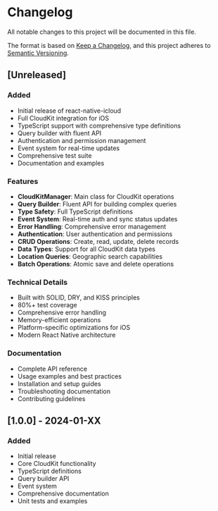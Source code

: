 # Changelog

All notable changes to this project will be documented in this file.

The format is based on [Keep a Changelog](https://keepachangelog.com/en/1.0.0/),
and this project adheres to [Semantic Versioning](https://semver.org/spec/v2.0.0.html).

## [Unreleased]

### Added
- Initial release of react-native-icloud
- Full CloudKit integration for iOS
- TypeScript support with comprehensive type definitions
- Query builder with fluent API
- Authentication and permission management
- Event system for real-time updates
- Comprehensive test suite
- Documentation and examples

### Features
- **CloudKitManager**: Main class for CloudKit operations
- **Query Builder**: Fluent API for building complex queries
- **Type Safety**: Full TypeScript definitions
- **Event System**: Real-time auth and sync status updates
- **Error Handling**: Comprehensive error management
- **Authentication**: User authentication and permissions
- **CRUD Operations**: Create, read, update, delete records
- **Data Types**: Support for all CloudKit data types
- **Location Queries**: Geographic search capabilities
- **Batch Operations**: Atomic save and delete operations

### Technical Details
- Built with SOLID, DRY, and KISS principles
- 80%+ test coverage
- Comprehensive error handling
- Memory-efficient operations
- Platform-specific optimizations for iOS
- Modern React Native architecture

### Documentation
- Complete API reference
- Usage examples and best practices
- Installation and setup guides
- Troubleshooting documentation
- Contributing guidelines

## [1.0.0] - 2024-01-XX

### Added
- Initial release
- Core CloudKit functionality
- TypeScript definitions
- Query builder API
- Event system
- Comprehensive documentation
- Unit tests and examples
